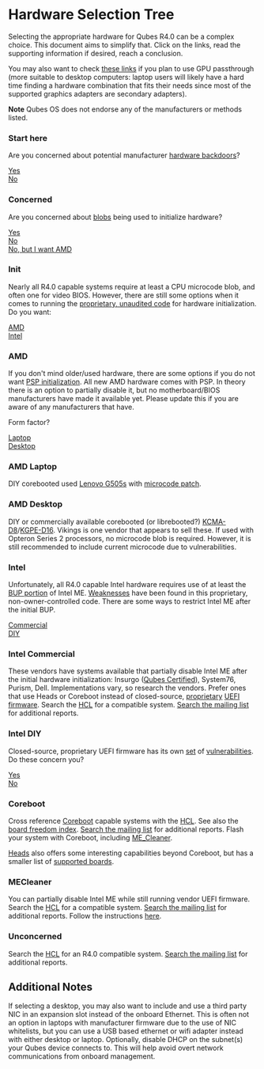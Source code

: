 # Hardware Selection Tree #

Selecting the appropriate hardware for Qubes R4.0 can be a complex choice.
This document aims to simplify that.
Click on the links, read the supporting information if desired, reach a conclusion.

You may also want to check [these links](/docs/misc/iaq.md#xen-passthrough-compatible-video-cards) if you plan to use GPU passthrough (more suitable to desktop computers: laptop users will likely have a hard time finding a hardware combination that fits their needs since most of the supported graphics adapters are secondary adapters).

**Note** Qubes OS does not endorse any of the manufacturers or methods listed.

### Start here ###

Are you concerned about potential manufacturer [hardware backdoors](https://libreboot.org/faq.html#intel)?

[Yes](/docs/hardware/hardware-selection.md/#concerned)  
[No](/docs/hardware/hardware-selection.md/#unconcerned)

### Concerned ###

Are you concerned about [blobs](https://www.coreboot.org/Binary_situation) being used to initialize hardware?

[Yes](/docs/hardware/hardware-selection.md/#init)  
[No](/docs/hardware/hardware-selection.md/#mecleaner)  
[No, but I want AMD](/docs/hardware/hardware-selection.md/#amd)

### Init ###

Nearly all R4.0 capable systems require at least a CPU microcode blob, and often one for video BIOS.
However, there are still some options when it comes to running the [proprietary, unaudited code](https://www.coreboot.org/Intel_Management_Engine#Freedom_and_security_issues) for hardware initialization.
Do you want:

[AMD](/docs/hardware/hardware-selection.md/#amd)  
[Intel](/docs/hardware/hardware-selection.md/#intel)

### AMD ###

If you don't mind older/used hardware, there are some options if you do not want [PSP initialization](https://libreboot.org/faq.html#amd-platform-security-processor-psp).
All new AMD hardware comes with PSP.
In theory there is an option to partially disable it, but no motherboard/BIOS manufacturers have made it available yet.
Please update this if you are aware of any manufacturers that have.

Form factor?

[Laptop](/docs/hardware/hardware-selection.md/#amd-laptop)  
[Desktop](/docs/hardware/hardware-selection.md/#amd-desktop)

### AMD Laptop ###

DIY corebooted used [Lenovo G505s](https://www.coreboot.org/Board:lenovo/g505s) with [microcode patch](https://review.coreboot.org/#/c/coreboot/+/22843/).

### AMD Desktop ###

DIY or commercially available corebooted (or librebooted?) [KCMA-D8](https://www.coreboot.org/Board:asus/kcma-d8)/[KGPE-D16](https://www.coreboot.org/Board:asus/kgpe-d16).
Vikings is one vendor that appears to sell these.
If used with Opteron Series 2 processors, no microcode blob is required. However, it is still recommended to include current microcode due to vulnerabilities.

### Intel ###

Unfortunately, all R4.0 capable Intel hardware requires use of at least the [BUP portion](https://github.com/corna/me_cleaner/wiki/HAP-AltMeDisable-bit) of Intel ME.
[Weaknesses](https://mobile.twitter.com/rootkovska/status/938458875522666497) have been found in this proprietary, non-owner-controlled code.
There are some ways to restrict Intel ME after the initial BUP.

[Commercial](/docs/hardware/hardware-selection.md/#intel-commercial)  
[DIY](/docs/hardware/hardware-selection.md/#intel-diy)

### Intel Commercial ###

These vendors have systems available that partially disable Intel ME after the initial hardware initialization: Insurgo ([Qubes Certified](https://www.qubes-os.org/news/2019/07/18/insurgo-privacybeast-qubes-certification/)), System76, Purism, Dell.
Implementations vary, so research the vendors.
Prefer ones that use Heads or Coreboot instead of closed-source, [proprietary](https://www.kb.cert.org/vuls/id/758382) [UEFI firmware](https://www.securityweek.com/researchers-find-several-uefi-vulnerabilities).
Search the [HCL](https://www.qubes-os.org/hcl/) for a compatible system.
[Search the mailing list](https://www.mail-archive.com/qubes-users@googlegroups.com/) for additional reports.

### Intel DIY ###

Closed-source, proprietary UEFI firmware has its own [set](https://www.kb.cert.org/vuls/id/758382) of [vulnerabilities](https://www.securityweek.com/researchers-find-several-uefi-vulnerabilities).
Do these concern you?

[Yes](/docs/hardware/hardware-selection.md/#coreboot)  
[No](/docs/hardware/hardware-selection.md/#mecleaner)

### Coreboot ###

Cross reference [Coreboot](https://www.coreboot.org/Supported_Motherboards) capable systems with the [HCL](/doc/hcl).
See also the [board freedom index](https://www.coreboot.org/Board_freedom_levels).
[Search the mailing list](https://www.mail-archive.com/qubes-users@googlegroups.com/) for additional reports.
Flash your system with Coreboot, including [ME_Cleaner](https://github.com/corna/me_cleaner).

[Heads](http://osresearch.net/) also offers some interesting capabilities beyond Coreboot, but has a smaller list of [supported boards](https://github.com/osresearch/heads/tree/master/boards).

### MECleaner ###

You can partially disable Intel ME while still running vendor UEFI firmware.
Search the [HCL](https://www.qubes-os.org/hcl/) for a compatible system.
[Search the mailing list](https://www.mail-archive.com/qubes-users@googlegroups.com/) for additional reports.
Follow the instructions [here](https://github.com/corna/me_cleaner).

### Unconcerned ###

Search the [HCL](https://www.qubes-os.org/hcl/) for an R4.0 compatible system.
[Search the mailing list](https://www.mail-archive.com/qubes-users@googlegroups.com/) for additional reports.

## Additional Notes ##
If selecting a desktop, you may also want to include and use a third party NIC in an expansion slot instead of the onboard Ethernet.
This is often not an option in laptops with manufacturer firmware due to the use of NIC whitelists, but you can use a USB based ethernet or wifi adapter instead with either desktop or laptop.
Optionally, disable DHCP on the subnet(s) your Qubes device connects to.
This will help avoid overt network communications from onboard management.
<br>
<br>
<br>
<br>
<br>
<br>
<br>
<br>
<br>
<br>
<br>
<br>
<br>
<br>
<br>
<br>
<br>
<br>
<br>
<br>
<br>
<br>
<br>
<br>
<br>
<br>
<br>
<br>
<br>
<br>
<br>
<br>
<br>
<br>
<br>
<br>
<br>
<br>
<br>
<br>
<br>
<br>
<br>
<br>
<br>
<br>
<br>
<br>
<br>
<br>
<br>
<br>
<br>
<br>
<br>
<br>
<br>
<br>
<br>
<br>
<br>
<br>
<br>
<br>
<br>
<br>
<br>
<br>
<br>
<br>
<br>
<br>
<br>
<br>
<br>
<br>
<br>
<br>
<br>
<br>
<br>
<br>
<br>
<br>
<br>
<br>
<br>
<br>
<br>
<br>
<br>
<br>
<br>
<br>
<br>
<br>
<br>
<br>
<br>
